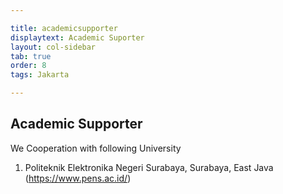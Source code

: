 ```yaml
---

title: academicsupporter
displaytext: Academic Suporter
layout: col-sidebar
tab: true
order: 8
tags: Jakarta

---
```


## Academic Supporter

We Cooperation with following University<br>
1. Politeknik Elektronika Negeri Surabaya, Surabaya, East Java (https://www.pens.ac.id/) 